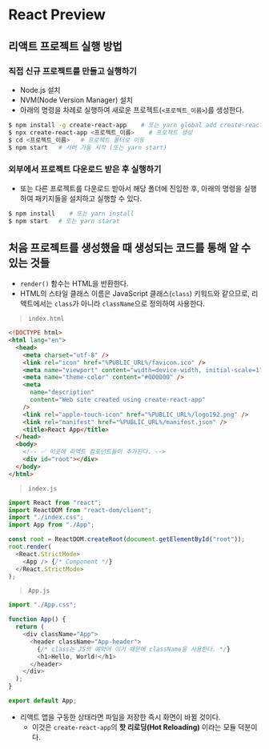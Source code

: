 # React Preview

## 리액트 프로젝트 실행 방법

### 직접 신규 프로젝트를 만들고 실행하기

- Node.js 설치
- NVM(Node Version Manager) 설치
- 아래의 명령을 차례로 실행하여 새로운 프로젝트(`<프로젝트_이름>`)를 생성한다.

```bash
$ npm install -g create-react-app    # 또는 yarn global add create-react-app
$ npx create-react-app <프로젝트_이름>    # 프로젝트 생성
$ cd <프로젝트_이름>   # 프로젝트 폴더로 이동
$ npm start   # 서버 가동 시작 (또는 yarn start)
```

### 외부에서 프로젝트 다운로드 받은 후 실행하기

- 또는 다른 프로젝트를 다운로드 받아서 해당 폴더에 진입한 후, 아래의 명령을 실행하여 패키지들을 설치하고 실행할 수 있다.

```bash
$ npm install    # 또는 yarn install
$ npm start   # 또는 yarn starat
```

## 처음 프로젝트를 생성했을 때 생성되는 코드를 통해 알 수 있는 것들

- `render()` 함수는 HTML을 반환한다.
- HTML의 스타일 클래스 이름은 JavaScript 클래스(`class`) 키워드와 같으므로, 리액트에서는 `class`가 아니라 `className`으로 정의하여 사용한다.

> `index.html`

```html
<!DOCTYPE html>
<html lang="en">
  <head>
    <meta charset="utf-8" />
    <link rel="icon" href="%PUBLIC_URL%/favicon.ico" />
    <meta name="viewport" content="width=device-width, initial-scale=1" />
    <meta name="theme-color" content="#000000" />
    <meta
      name="description"
      content="Web site created using create-react-app"
    />
    <link rel="apple-touch-icon" href="%PUBLIC_URL%/logo192.png" />
    <link rel="manifest" href="%PUBLIC_URL%/manifest.json" />
    <title>React App</title>
  </head>
  <body>
    <!-- ✅ 이곳에 리액트 컴포넌트들이 추가된다. -->
    <div id="root"></div>
  </body>
</html>
```

> `index.js`

```js
import React from "react";
import ReactDOM from "react-dom/client";
import "./index.css";
import App from "./App";

const root = ReactDOM.createRoot(document.getElementById("root"));
root.render(
  <React.StrictMode>
    <App /> {/* Component */}
  </React.StrictMode>
);
```

> `App.js`

```js
import "./App.css";

function App() {
  return (
    <div className="App">
      <header className="App-header">
        {/* class는 JS의 예약어 이기 때문에 className을 사용한다. */}
        <h1>Hello, World!</h1>
      </header>
    </div>
  );
}

export default App;
```

- 리액트 앱을 구동한 상태라면 파일을 저장한 즉시 화면이 바뀔 것이다.
  - 이것은 `create-react-app`의 **핫 리로딩(Hot Reloading)** 이라는 모듈 덕분이다.
